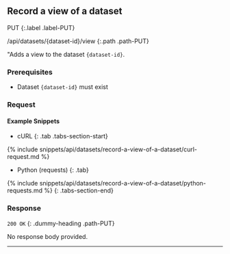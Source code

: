 ## Record a view of a dataset

PUT
{:.label .label-PUT}

/api/datasets/{dataset-id}/view
{:.path .path-PUT}

"Adds a view to the dataset `{dataset-id}`.

### Prerequisites

- Dataset `{dataset-id}` must exist

### Request
#### Example Snippets
- cURL
{: .tab .tabs-section-start}

{% include snippets/api/datasets/record-a-view-of-a-dataset/curl-request.md %}

- Python (requests)
{: .tab}

{% include snippets/api/datasets/record-a-view-of-a-dataset/python-requests.md %}
{: .tabs-section-end}

### Response
`200 OK`
{: .dummy-heading .path-PUT}

No response body provided.

---
